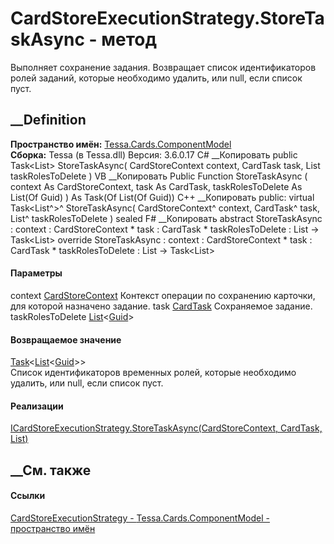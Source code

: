 # CardStoreExecutionStrategy.StoreTaskAsync - метод
Выполняет сохранение задания. Возвращает список идентификаторов ролей заданий,
которые необходимо удалить, или null, если список пуст.
## __Definition
 **Пространство имён:**
[Tessa.Cards.ComponentModel](N_Tessa_Cards_ComponentModel.htm)  
 **Сборка:** Tessa (в Tessa.dll) Версия: 3.6.0.17
C# __Копировать
     public Task<List<Guid>> StoreTaskAsync(
    	CardStoreContext context,
    	CardTask task,
    	List<Guid> taskRolesToDelete
    )
VB __Копировать
     Public Function StoreTaskAsync ( 
    	context As CardStoreContext,
    	task As CardTask,
    	taskRolesToDelete As List(Of Guid)
    ) As Task(Of List(Of Guid))
C++ __Копировать
     public:
    virtual Task<List<Guid>^>^ StoreTaskAsync(
    	CardStoreContext^ context, 
    	CardTask^ task, 
    	List<Guid>^ taskRolesToDelete
    ) sealed
F# __Копировать
     abstract StoreTaskAsync : 
            context : CardStoreContext * 
            task : CardTask * 
            taskRolesToDelete : List<Guid> -> Task<List<Guid>> 
    override StoreTaskAsync : 
            context : CardStoreContext * 
            task : CardTask * 
            taskRolesToDelete : List<Guid> -> Task<List<Guid>> 
#### Параметры
context [CardStoreContext](T_Tessa_Cards_ComponentModel_CardStoreContext.htm)
    Контекст операции по сохранению карточки, для которой назначено задание.
task [CardTask](T_Tessa_Cards_CardTask.htm)
    Сохраняемое задание.
taskRolesToDelete
[List](https://learn.microsoft.com/dotnet/api/system.collections.generic.list-1)<[Guid](https://learn.microsoft.com/dotnet/api/system.guid)>
#### Возвращаемое значение
[Task](https://learn.microsoft.com/dotnet/api/system.threading.tasks.task-1)<[List](https://learn.microsoft.com/dotnet/api/system.collections.generic.list-1)<[Guid](https://learn.microsoft.com/dotnet/api/system.guid)>>  
Список идентификаторов временных ролей, которые необходимо удалить, или null,
если список пуст.
#### Реализации
[ICardStoreExecutionStrategy.StoreTaskAsync(CardStoreContext, CardTask,
List<Guid>)](M_Tessa_Cards_ComponentModel_ICardStoreExecutionStrategy_StoreTaskAsync.htm)  
##  __См. также
#### Ссылки
[CardStoreExecutionStrategy -
](T_Tessa_Cards_ComponentModel_CardStoreExecutionStrategy.htm)
[Tessa.Cards.ComponentModel - пространство
имён](N_Tessa_Cards_ComponentModel.htm)
